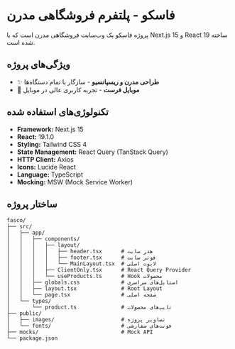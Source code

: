 # فاسکو - پلتفرم فروشگاهی مدرن

پروژه فاسکو یک وب‌سایت فروشگاهی مدرن است که با Next.js 15 و React 19 ساخته شده است.

## ویژگی‌های پروژه

- ✨ **طراحی مدرن و ریسپانسیو** - سازگار با تمام دستگاه‌ها
- 📱 **موبایل فرست** - تجربه کاربری عالی در موبایل

## تکنولوژی‌های استفاده شده

- **Framework:** Next.js 15
- **React:** 19.1.0
- **Styling:** Tailwind CSS 4
- **State Management:** React Query (TanStack Query)
- **HTTP Client:** Axios
- **Icons:** Lucide React
- **Language:** TypeScript
- **Mocking:** MSW (Mock Service Worker)


## ساختار پروژه

```
fasco/
├── src/
│   ├── app/
│   │   ├── components/
│   │   │   ├── layout/
│   │   │   │   ├── header.tsx      # هدر سایت
│   │   │   │   ├── footer.tsx      # فوتر سایت
│   │   │   │   └── MainLayout.tsx  # لایوت اصلی
│   │   │   ├── ClientOnly.tsx      # React Query Provider
│   │   │   └── useProducts.ts      # Hook محصولات
│   │   ├── globals.css             # استایل‌های سراسری
│   │   ├── layout.tsx              # Root Layout
│   │   └── page.tsx                # صفحه اصلی
│   └── types/
│       └── product.ts              # تایپ‌های محصولات
├── public/
│   ├── images/                     # تصاویر پروژه
│   └── fonts/                      # فونت‌های سفارشی
├── mocks/                          # Mock API
└── package.json
```
